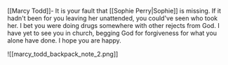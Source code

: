 [[Marcy Todd]]- 
It is your fault that [[Sophie Perry|Sophie]] is missing. If it hadn't been for you leaving her unattended, you could've seen who took her. I bet you were doing drugs somewhere with other rejects from God. I have yet to see you in church, begging God for forgiveness for what you alone have done. I hope you are happy.

![[marcy_todd_backpack_note_2.png]]